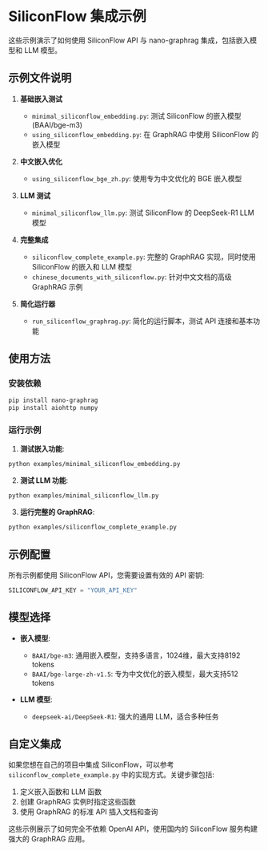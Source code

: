 # SiliconFlow 集成示例

这些示例演示了如何使用 SiliconFlow API 与 nano-graphrag 集成，包括嵌入模型和 LLM 模型。

## 示例文件说明

1. **基础嵌入测试**
   - `minimal_siliconflow_embedding.py`: 测试 SiliconFlow 的嵌入模型 (BAAI/bge-m3)
   - `using_siliconflow_embedding.py`: 在 GraphRAG 中使用 SiliconFlow 的嵌入模型

2. **中文嵌入优化**
   - `using_siliconflow_bge_zh.py`: 使用专为中文优化的 BGE 嵌入模型

3. **LLM 测试**
   - `minimal_siliconflow_llm.py`: 测试 SiliconFlow 的 DeepSeek-R1 LLM 模型

4. **完整集成**
   - `siliconflow_complete_example.py`: 完整的 GraphRAG 实现，同时使用 SiliconFlow 的嵌入和 LLM 模型
   - `chinese_documents_with_siliconflow.py`: 针对中文文档的高级 GraphRAG 示例

5. **简化运行器**
   - `run_siliconflow_graphrag.py`: 简化的运行脚本，测试 API 连接和基本功能

## 使用方法

### 安装依赖

```bash
pip install nano-graphrag
pip install aiohttp numpy
```

### 运行示例

1. **测试嵌入功能**:
```bash
python examples/minimal_siliconflow_embedding.py
```

2. **测试 LLM 功能**:
```bash
python examples/minimal_siliconflow_llm.py
```

3. **运行完整的 GraphRAG**:
```bash
python examples/siliconflow_complete_example.py
```

## 示例配置

所有示例都使用 SiliconFlow API，您需要设置有效的 API 密钥:

```python
SILICONFLOW_API_KEY = "YOUR_API_KEY"
```

## 模型选择

- **嵌入模型**:
  - `BAAI/bge-m3`: 通用嵌入模型，支持多语言，1024维，最大支持8192 tokens
  - `BAAI/bge-large-zh-v1.5`: 专为中文优化的嵌入模型，最大支持512 tokens

- **LLM 模型**:
  - `deepseek-ai/DeepSeek-R1`: 强大的通用 LLM，适合多种任务

## 自定义集成

如果您想在自己的项目中集成 SiliconFlow，可以参考 `siliconflow_complete_example.py` 中的实现方式。关键步骤包括:

1. 定义嵌入函数和 LLM 函数
2. 创建 GraphRAG 实例时指定这些函数
3. 使用 GraphRAG 的标准 API 插入文档和查询

这些示例展示了如何完全不依赖 OpenAI API，使用国内的 SiliconFlow 服务构建强大的 GraphRAG 应用。 